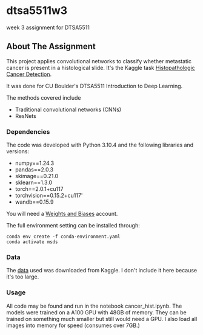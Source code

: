 # dtsa5511w3

week 3 assignment for DTSA5511

<!-- ABOUT THE PROJECT -->
## About The Assignment
This project applies convolutional networks to classify whether metastatic cancer is present in a histological slide. It's the Kaggle task [Histopathologic Cancer Detection](https://www.kaggle.com/competitions/histopathologic-cancer-detection/overview).

It was done for CU Boulder's DTSA5511 Introduction to Deep Learning.

The methods covered include
- Traditional convolutional networks (CNNs)
- ResNets


### Dependencies

The code was developed with Python 3.10.4 and the following libraries and versions:

- numpy==1.24.3
- pandas==2.0.3
- skimage==0.21.0
- sklearn==1.3.0
- torch==2.0.1+cu117
- torchvision==0.15.2+cu117'
- wandb==0.15.9

You will need a [Weights and Biases](https://wandb.ai/site) account.

The full environment setting can be installed through:
```
conda env create -f conda-environment.yaml
conda activate msds
```

### Data

The [data](https://www.kaggle.com/competitions/histopathologic-cancer-detection/data) used was downloaded from Kaggle.  I don't include it here because it's too large.

### Usage

All code may be found and run in the notebook cancer_hist.ipynb.  The models were trained on a A100 GPU with 48GB of memory. They can be trained on something much smaller but still would need a GPU.  I also load all images into memory for speed (consumes over 7GB.)
